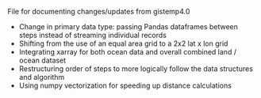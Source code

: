 File for documenting changes/updates from gistemp4.0

- Change in primary data type: passing Pandas dataframes between steps instead of streaming individual records
- Shifting from the use of an equal area grid to a 2x2 lat x lon grid
- Integrating xarray for both ocean data and overall combined land / ocean dataset
- Restructuring order of steps to more logically follow the data structures and algorithm
- Using numpy vectorization for speeding up distance calculations